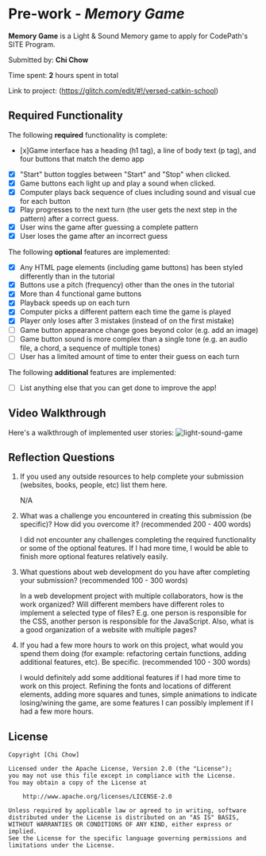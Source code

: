 # Pre-work - _Memory Game_

**Memory Game** is a Light & Sound Memory game to apply for CodePath's SITE Program.

Submitted by: **Chi Chow**

Time spent: **2** hours spent in total

Link to project: (https://glitch.com/edit/#!/versed-catkin-school)

## Required Functionality

The following **required** functionality is complete:

- [x]Game interface has a heading (h1 tag), a line of body text (p tag), and four buttons that match the demo app
- [x] "Start" button toggles between "Start" and "Stop" when clicked.
- [x] Game buttons each light up and play a sound when clicked.
- [x] Computer plays back sequence of clues including sound and visual cue for each button
- [x] Play progresses to the next turn (the user gets the next step in the pattern) after a correct guess.
- [x] User wins the game after guessing a complete pattern
- [x] User loses the game after an incorrect guess

The following **optional** features are implemented:

- [x] Any HTML page elements (including game buttons) has been styled differently than in the tutorial
- [x] Buttons use a pitch (frequency) other than the ones in the tutorial
- [x] More than 4 functional game buttons
- [x] Playback speeds up on each turn
- [x] Computer picks a different pattern each time the game is played
- [x] Player only loses after 3 mistakes (instead of on the first mistake)
- [ ] Game button appearance change goes beyond color (e.g. add an image)
- [ ] Game button sound is more complex than a single tone (e.g. an audio file, a chord, a sequence of multiple tones)
- [ ] User has a limited amount of time to enter their guess on each turn

The following **additional** features are implemented:

- [ ] List anything else that you can get done to improve the app!

## Video Walkthrough

Here's a walkthrough of implemented user stories:
![light-sound-game](https://user-images.githubusercontent.com/54487137/112388554-8d701e00-8cb0-11eb-9603-1479a23dbbe5.gif)

## Reflection Questions

1. If you used any outside resources to help complete your submission (websites, books, people, etc) list them here.
   
   N/A

2. What was a challenge you encountered in creating this submission (be specific)? How did you overcome it? (recommended 200 - 400 words)
   
   I did not encounter any challenges completing the required functionality or some of the optional features. If I had more time, I would be able to finish more optional features relatively easily.

3. What questions about web development do you have after completing your submission? (recommended 100 - 300 words)
   
   In a web development project with multiple collaborators, how is the work organized? Will different members have different roles to implement a selected type of files? E.g. one person is responsible for the CSS, another person is responsible for the JavaScript.
   Also, what is a good organization of a website with multiple pages?

4. If you had a few more hours to work on this project, what would you spend them doing (for example: refactoring certain functions, adding additional features, etc). Be specific. (recommended 100 - 300 words)
   
   I would definitely add some additional features if I had more time to work on this project. Refining the fonts and locations of different elements, adding more squares and tunes, simple animations to indicate losing/wining the game, are some features I can possibly implement if I had a few more hours.

## License

    Copyright [Chi Chow]

    Licensed under the Apache License, Version 2.0 (the "License");
    you may not use this file except in compliance with the License.
    You may obtain a copy of the License at

        http://www.apache.org/licenses/LICENSE-2.0

    Unless required by applicable law or agreed to in writing, software
    distributed under the License is distributed on an "AS IS" BASIS,
    WITHOUT WARRANTIES OR CONDITIONS OF ANY KIND, either express or implied.
    See the License for the specific language governing permissions and
    limitations under the License.
